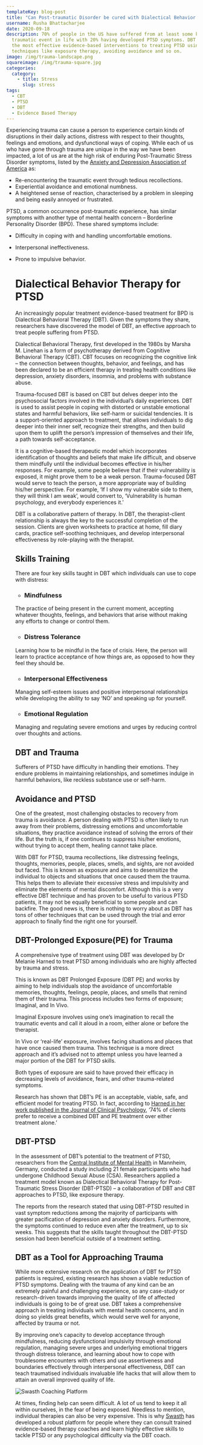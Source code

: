 ```yaml
---
templateKey: blog-post
title: "Can Post-traumatic Disorder be cured with Dialectical Behavior therapy? "
username: Rusha Bhattacharjee
date: 2020-09-18
description: 70% of people in the US have suffered from at least some kind of
  traumatic event in life with 20% having developed PTSD symptoms. DBT is one of
  the most effective evidence-based interventions to treating PTSD using various
  techniques like exposure therapy, avoiding avoidance and so on.
image: /img/trauma-landscape.png
squareimage: /img/trauma-square.jpg
categories:
  category:
    - title: Stress
      slug: stress
tags:
  - CBT
  - PTSD
  - DBT
  - Evidence Based Therapy
---
```

<!--StartFragment-->

Experiencing trauma can cause a person to experience certain kinds of disruptions in their daily actions, distress with respect to their thoughts, feelings and emotions, and dysfunctional ways of coping. While each of us who have gone through trauma are unique in the way we have been impacted, a lot of us are at the high risk of enduring Post-Traumatic Stress Disorder symptoms, listed by the [Anxiety and Depression Association of America](https://adaa.org/) as:

* Re-encountering the traumatic event through tedious recollections.
* Experiential avoidance and emotional numbness.
* A heightened sense of reaction, characterised by a problem in sleeping and being easily annoyed or frustrated.

PTSD, a common occurrence post-traumatic experience, has similar symptoms with another type of mental health concern – Borderline Personality Disorder (BPD). These shared symptoms include:

* Difficulty in coping with and handling uncomfortable emotions.
* Interpersonal ineffectiveness.
* Prone to impulsive behavior.

  <!--StartFragment-->

  # Dialectical Behavior Therapy for PTSD

  An increasingly popular treatment evidence-based treatment for BPD is Dialectical Behavioral Therapy (DBT). Given the symptoms they share, researchers have discovered the model of DBT, an effective approach to treat people suffering from PTSD.

  Dialectical Behavioral Therapy, first developed in the 1980s by Marsha M. Linehan is a form of psychotherapy derived from Cognitive Behavioral Therapy (CBT). CBT focuses on recognizing the cognitive link – the connection between thoughts, behavior, and feelings, and has been declared to be an efficient therapy in treating health conditions like depression, anxiety disorders, insomnia, and problems with substance abuse.

  Trauma-focused DBT is based on CBT but delves deeper into the psychosocial factors involved in the individual’s daily experiences. DBT is used to assist people in coping with distorted or unstable emotional states and harmful behaviors, like self-harm or suicidal tendencies. It is a support-oriented approach to treatment, that allows individuals to dig deeper into their inner self, recognize their strengths, and then build upon them to uplift the person’s impression of themselves and their life, a path towards self-acceptance.

  <!--StartFragment-->

  It is a cognitive-based therapeutic model which incorporates identification of thoughts and beliefs that make life difficult, and observe them mindfully until the individual becomes effective in his/her responses. For example, some people believe that if their vulnerability is exposed, it might prove them to be a weak person. Trauma-focused DBT would serve to teach the person, a more appropriate way of building his/her perspective. For example, ‘If I show my vulnerable side to them, they will think I am weak’, would convert to, ‘Vulnerability is human psychology, and everybody experiences it.’

  DBT is a collaborative pattern of therapy. In DBT, the therapist-client relationship is always the key to the successful completion of the session. Clients are given worksheets to practice at home, fill diary cards, practice self-soothing techniques, and develop interpersonal effectiveness by role-playing with the therapist.

  <!--StartFragment-->

  ## Skills Training

  There are four key skills taught in DBT which individuals can use to cope with distress:

  * ### Mindfulness

  The practice of being present in the current moment, accepting whatever thoughts, feelings, and behaviors that arise without making any efforts to change or control them.

  * ### Distress Tolerance

  Learning how to be mindful in the face of crisis. Here, the person will learn to practice acceptance of how things are, as opposed to how they feel they should be.

  * ### Interpersonal Effectiveness

  Managing self-esteem issues and positive interpersonal relationships while developing the ability to say ‘NO’ and speaking up for yourself.

  * ### Emotional Regulation

  Managing and regulating severe emotions and urges by reducing control over thoughts and actions.

  ## DBT and Trauma

  Sufferers of PTSD have difficulty in handling their emotions. They endure problems in maintaining relationships, and sometimes indulge in harmful behaviors, like reckless substance use or self-harm.

  ## Avoidance and PTSD

  One of the greatest, most challenging obstacles to recovery from trauma is avoidance. A person dealing with PTSD is often likely to run away from their problems, distressing emotions and uncomfortable situations, they practice avoidance instead of solving the errors of their life. But the truth is, if one continues to suppress his/her emotions, without trying to accept them, healing cannot take place.

  With DBT for PTSD, trauma recollections, like distressing feelings, thoughts, memories, people, places, smells, and sights, are not avoided but faced. This is known as exposure and aims to desensitize the individual to objects and situations that once caused them the trauma. This helps them to alleviate their excessive stress and impulsivity and eliminate the elements of mental discomfort. Although this is a very effective DBT technique and has proven to be useful to various PTSD patients, it may not be equally beneficial to some people and can backfire. The good news is, there is nothing to worry about as DBT has tons of other techniques that can be used through the trial and error approach to finally find the right one for yourself.

  ## DBT-Prolonged Exposure(PE) for Trauma

  A comprehensive type of treatment using DBT was developed by Dr Melanie Harned to treat PTSD among individuals who are highly affected by trauma and stress.

  This is known as DBT Prolonged Exposure (DBT PE) and works by aiming to help individuals stop the avoidance of uncomfortable memories, thoughts, feelings, people, places, and smells that remind them of their trauma. This process includes two forms of exposure; Imaginal, and In Vivo.

  Imaginal Exposure involves using one’s imagination to recall the traumatic events and call it aloud in a room, either alone or before the therapist.

  In Vivo or ‘real-life’ exposure, involves facing situations and places that have once caused them trauma. This technique is a more direct approach and it’s advised not to attempt unless you have learned a major portion of the DBT for PTSD skills.

  Both types of exposure are said to have proved their efficacy in decreasing levels of avoidance, fears, and other trauma-related symptoms.

  Research has shown that DBT’s PE is an acceptable, viable, safe, and efficient model for treating PTSD. In fact, according to [Harned in her work published in the Journal of Clinical Psychology](https://www.ncbi.nlm.nih.gov/pmc/articles/PMC3348973/), ‘74% of clients prefer to receive a combined DBT and PE treatment over either treatment alone.’

  <!--StartFragment-->

  ## DBT-PTSD

  In the assessment of DBT’s potential to the treatment of PTSD, researchers from the [Central Institute of Mental Health](https://www.zi-mannheim.de/) in Mannheim, Germany, conducted a study including 21 female participants who had undergone Childhood Sexual Abuse (CSA). Researchers applied a treatment model known as Dialectical Behavioral Therapy for Post-Traumatic Stress Disorder (DBT-PTSD) – a collaboration of DBT and CBT approaches to PTSD, like exposure therapy.

  The reports from the research stated that using DBT-PTSD resulted in vast symptom reductions among the majority of participants with greater pacification of depression and anxiety disorders. Furthermore, the symptoms continued to reduce even after the treatment, up to six weeks. This suggests that the skills taught throughout the DBT-PTSD session had been beneficial outside of a treatment setting.

  ## DBT as a Tool for Approaching Trauma

  While more extensive research on the application of DBT for PTSD patients is required, existing research has shown a viable reduction of PTSD symptoms. Dealing with the trauma of any kind can be an extremely painful and challenging experience, so any case-study or research-driven towards improving the quality of life of affected individuals is going to be of great use. DBT takes a comprehensive approach in treating individuals with mental health concerns, and in doing so yields great benefits, which would serve well for anyone, affected by trauma or not.

  By improving one’s capacity to develop acceptance through mindfulness, reducing dysfunctional impulsivity through emotional regulation, managing severe urges and underlying emotional triggers through distress tolerance, and learning about how to cope with troublesome encounters with others and use assertiveness and boundaries effectively through interpersonal effectiveness, DBT can teach traumatised individuals invaluable life hacks that will allow them to attain an overall improved quality of life.

  ![Swasth Coaching Platform](/img/coaching.png "Swasth Coaching Platform")

  At times, finding help can seem difficult. A lot of us tend to keep it all within ourselves, in the fear of being exposed. Needless to mention, individual therapies can also be very expensive. This is why [Swasth](http://swasth.co) has developed a robust platform for people where they can consult trained evidence-based therapy coaches and learn highly effective skills to tackle PTSD or any psychological difficulty via the DBT coach.



  <!--EndFragment-->

  <!--EndFragment-->

  <!--EndFragment-->

  <!--EndFragment-->

<!--EndFragment-->